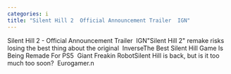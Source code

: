 ```yaml
---
categories: i
title: "Silent Hill 2  Official Announcement Trailer  IGN"
---
```

Silent Hill 2 - Official Announcement Trailer&nbsp;&nbsp;IGN"Silent Hill 2" remake risks losing the best thing about the original&nbsp;&nbsp;InverseThe Best Silent Hill Game Is Being Remade For PS5&nbsp;&nbsp;Giant Freakin RobotSilent Hill is back, but is it too much too soon?&nbsp;&nbsp;Eurogamer.n